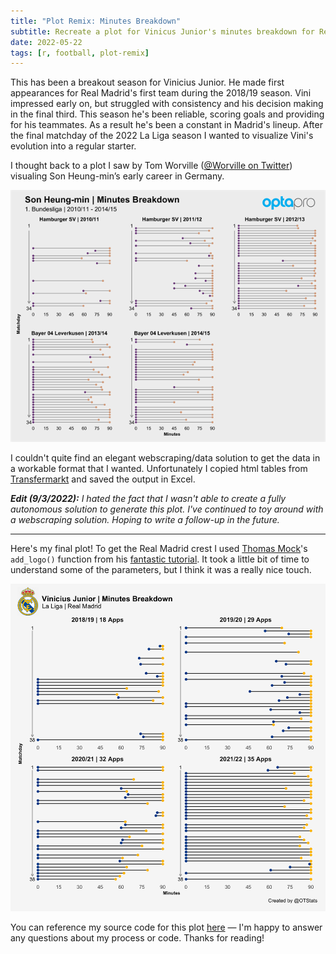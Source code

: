```yaml
---
title: "Plot Remix: Minutes Breakdown"
subtitle: Recreate a plot for Vinicus Junior's minutes breakdown for Real Madrid
date: 2022-05-22
tags: [r, football, plot-remix]
---
```


This has been a breakout season for Vinicius Junior. 
He made first appearances for Real Madrid's first team during the 2018/19 season. 
Vini impressed early on, but struggled with consistency and his decision making in the final third. 
This season he's been reliable, scoring goals and providing for his teammates. As a result he's been a constant in Madrid's lineup. 
After the final matchday of the 2022 La Liga season I wanted to visualize Vini's evolution into a regular starter. 


I thought back to a plot I saw by Tom Worville ([@Worville on Twitter](https://twitter.com/Worville)) visualing Son Heung-min’s early career in Germany.

<p align ="center">
  <img src = "/figs/20220522 tom worville plot.png">
</p>


I couldn't quite find an elegant webscraping/data solution to get the data in a workable format that I wanted. 
Unfortunately I copied html tables from [Transfermarkt](https://www.transfermarkt.us/) and saved the output in Excel. 

_**Edit (9/3/2022):** I hated the fact that I wasn't able to create a fully autonomous solution to generate this plot. 
I've continued to toy around with a webscraping solution. Hoping to write a follow-up in the future._

-----------------

Here's my final plot! 
To get the Real Madrid crest I used [Thomas Mock](https://twitter.com/thomas_mock)'s `add_logo()` function from his [fantastic tutorial](https://themockup.blog/posts/2019-01-09-add-a-logo-to-your-plot/).
It took a little bit of time to understand some of the parameters, but I think it was a really nice touch. 

<p align="center">
<img src ="/figs/20220521-Vinicius-Junior-minutes-breakdown.png">
</p>


You can reference my source code for this plot [here](https://gist.github.com/OTStats/1b1b0a78e06089163f30a241f990a423) — I'm happy to answer any questions about my process or code. 
Thanks for reading!
